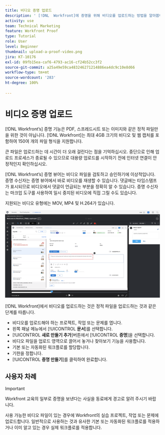 ```yaml
---
title: 비디오 증명 업로드
description: ' [!DNL  Workfront]에 증명을 위해 비디오를 업로드하는 방법을 알아봅니다.'
activity: use
team: Technical Marketing
feature: Workfront Proof
type: Tutorial
role: User
level: Beginner
thumbnail: upload-a-proof-video.png
jira: KT-10176
exl-id: 09fb15ea-caf6-4793-ac16-cf24b52cc3f2
source-git-commit: a25a49e59ca483246271214886ea4dc9c10e8d66
workflow-type: tm+mt
source-wordcount: '283'
ht-degree: 100%

---
```


# 비디오 증명 업로드

[!DNL Workfront’s] 증명 기능은 PDF, 스프레드시트 또는 이미지와 같은 정적 파일만을 위한 것이 아닙니다. [!DNL Workfront]는 최대 4GB 크기의 비디오 및 웹 캡처를 포함하여 150여 개의 파일 형식을 지원합니다.

큰 파일은 업로드하는 데 시간이 더 오래 걸린다는 점을 기억하십시오. 중단으로 인해 업로드 프로세스가 종료될 수 있으므로 대용량 업로드를 시작하기 전에 인터넷 연결이 안정적인지 확인하십시오.

<!-- For a complete list of uploadable file types, see the article, Supported proofing file types. -->

[!DNL Workfront’s] 증명 뷰어는 비디오 파일을 검토하고 승인하기에 이상적입니다. 증명 수신자는 증명 뷰어에서 바로 비디오를 재생할 수 있습니다. 댓글에는 타임스탬프가 표시되므로 비디오에서 댓글이 언급되는 부분을 정확히 알 수 있습니다. 증명 수신자는 마크업 도구를 사용하여 일시 중지된 비디오에 직접 그릴 수도 있습니다.

지원되는 비디오 유형에는 MOV, MP4 및 H.264가 있습니다. <!-- Check the supported file types list to make sure the video type you use is compatible with Workfront’s proofing features.-->

![비디오 증명 파일의 마크업 이미지](assets/upload-a-proof-of-a-video.png)

[!DNL Workfront]에서 비디오를 업로드하는 것은 정적 파일을 업로드하는 것과 같은 단계를 따릅니다.

* 비디오를 업로드해야 하는 프로젝트, 작업 또는 문제를 엽니다.
* 왼쪽 패널 메뉴에서 [!UICONTROL **문서**]&#x200B;를 선택합니다.
* [!UICONTROL **새로 만들기 추가**]&#x200B;버튼에서 [!UICONTROL **증명**]&#x200B;을 선택합니다.
* 비디오 파일을 업로드 영역으로 끌어서 놓거나 찾아보기 기능을 사용합니다.
* 기본 또는 자동화된 워크플로를 할당합니다.
* 기한을 정합니다.
* [!UICONTROL **증명 만들기**]&#x200B;를 클릭하여 완료합니다.

## 사용자 차례

>[!IMPORTANT]
>
>Workfront 교육의 일부로 증명을 보낸다는 사실을 동료에게 경고로 알려 주시기 바랍니다.


사용 가능한 비디오 파일이 있는 경우에 Workfront의 실습 프로젝트, 작업 또는 문제에 업로드합니다. 일반적으로 사용하는 것과 유사한 기본 또는 자동화된 워크플로를 적용하거나 이미 알고 있는 경우 실제 워크플로를 적용합니다.

